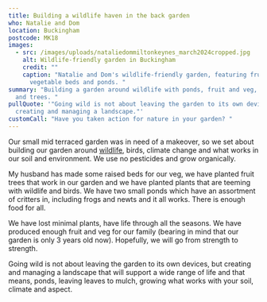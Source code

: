 ```yaml
---
title: Building a wildlife haven in the back garden
who: Natalie and Dom
location: Buckingham
postcode: MK18
images:
  - src: /images/uploads/nataliedommiltonkeynes_march2024cropped.jpg
    alt: Wildlife-friendly garden in Buckingham
    credit: ""
    caption: "Natalie and Dom's wildlife-friendly garden, featuring fruit trees,
      vegetable beds and ponds. "
summary: "Building a garden around wildlife with ponds, fruit and veg, bushes
  and trees. "
pullQuote: '"Going wild is not about leaving the garden to its own devices, but
  creating and managing a landscape."'
customCall: "Have you taken action for nature in your garden? "
---
```

Our small mid terraced garden was in need of a makeover, so we set about building our garden around [wildlife](https://nextdoornaturehub.org.uk/guides/the-importance-of-local-species), birds, climate change and what works in our soil and environment. We use no pesticides and grow organically. 

My husband has made some raised beds for our veg, we have planted fruit trees that work in our garden and we have planted plants that are teeming with wildlife and birds. We have two small ponds which have an assortment of critters in, including frogs and newts and it all works. There is enough food for all.

We have lost minimal plants, have life through all the seasons. We have produced enough fruit and veg for our family (bearing in mind that our garden is only 3 years old now). Hopefully, we will go from strength to strength. 

Going wild is not about leaving the garden to its own devices, but creating and managing a landscape that will support a wide range of life and that means, ponds, leaving leaves to mulch, growing what works with your soil, climate and aspect.